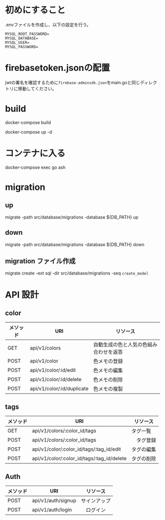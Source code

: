 # 初めにすること
.envファイルを作成し、以下の設定を行う。
```
MYSQL_ROOT_PASSWORD=
MYSQL_DATABASE=
MYSQL_USER=
MYSQL_PASSWORD=
```
# firebasetoken.jsonの配置
jwtの署名を確認するために```firebase-adminsdk.json```をmain.goと同じディレクトリに移動してください。
# build
docker-compose build

docker-compose up -d
# コンテナに入る
docker-compose exec go ash

# migration
## up
migrate -path src/database/migrations -database ${DB_PATH} up 
## down 
migrate -path src/database/migrations -database ${DB_PATH} down
## migration ファイル作成
migrate create -ext sql -dir src/database/migrations -seq ```create_model```

# API 設計

## color
| メソッド | URI | リソース |
| - | - | - |
| GET | api/v1/colors | 自動生成の色と人気の色組み合わせを返答 |
| POST | api/v1/color | 色メモの登録 |
| POST | api/v1/color/:id/edit | 色メモの編集 |
| POST | api/v1/color/:id/delete | 色メモの削除 |
| POST | api/v1/color/:id/duplicate | 色メモの複製 |
## tags
| メソッド | URI | リソース |
| - | - | - |
| GET | api/v1/colors/:color_id/tags | タグ一覧 |
| POST | api/v1/colors/:color_id/tags |　タグ登録 |
| POST | api/v1/color/:color_id/tags/:tag_id/edit | タグの編集 |
| POST | api/v1/color/:color_id/tags/:tag_id/delete | タグの削除 |


## Auth
| メソッド | URI | リソース |
| - | - | - |
| POST | api/v1/auth/signup | サインアップ |
| POST | api/v1/auth/login |　ログイン |